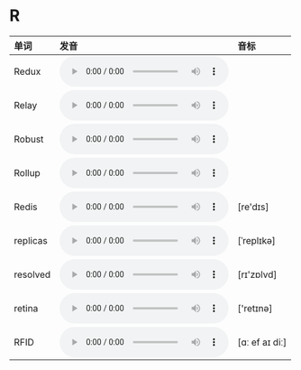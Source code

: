 
# R

| 单词  | 发音 | 音标 |
| :-- | :-- | :-- |
| Redux | <audio :src="$withBase('/audio/Redux.mp3')" controls="controls" controlslist="nodownload"></audio> |  |
| Relay | <audio :src="$withBase('/audio/Relay.mp3')" controls="controls" controlslist="nodownload"></audio> |  |
| Robust | <audio :src="$withBase('/audio/Robust.mp3')" controls="controls" controlslist="nodownload"></audio> |  |
| Rollup | <audio :src="$withBase('/audio/Rollup.mp3')" controls="controls" controlslist="nodownload"></audio> |  |
| Redis | <audio :src="$withBase('/audio/Redis.mp3')" controls="controls" controlslist="nodownload"></audio> | [re'dɪs] |
| replicas | <audio :src="$withBase('/audio/replicas.mp3')" controls="controls" controlslist="nodownload"></audio> | [ˈreplɪkə] |
| resolved | <audio :src="$withBase('/audio/resolved.mp3')" controls="controls" controlslist="nodownload"></audio> | [rɪ'zɒlvd] |
| retina | <audio :src="$withBase('/audio/retina.mp3')" controls="controls" controlslist="nodownload"></audio> | ['retɪnə] |
| RFID | <audio :src="$withBase('/audio/RFID.mp3')" controls="controls" controlslist="nodownload"></audio> | [ɑː ef aɪ diː] |
